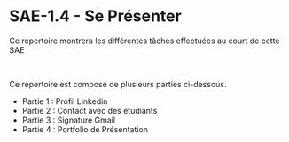 # SAE-1.4 - Se Présenter
<p>Ce répertoire montrera les différentes tâches effectuées au court de cette SAE</p>
</br>
<p>Ce repertoire est composé de plusieurs parties ci-dessous.</p>
<ul>
    <li>Partie 1 : Profil Linkedin</li>
    <li>Partie 2 : Contact avec des étudiants</li>
    <li>Partie 3 : Signature Gmail</li>
    <li>Partie 4 : Portfolio de Présentation</li>
</ul>
